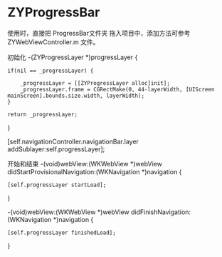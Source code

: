 # ZYProgressBar

使用时，直接把 ProgressBar文件夹 拖入项目中，添加方法可参考 ZYWebViewController.m 文件。

初始化
-(ZYProgressLayer *)progressLayer {

    if(nil == _progressLayer) {

        _progressLayer = [[ZYProgressLayer alloc]init];
        _progressLayer.frame = CGRectMake(0, 44-layerWidth, [UIScreen mainScreen].bounds.size.width, layerWidth);
    }

    return _progressLayer;
}

[self.navigationController.navigationBar.layer addSublayer:self.progressLayer];


开始和结束
-(void)webView:(WKWebView *)webView didStartProvisionalNavigation:(WKNavigation *)navigation {

    [self.progressLayer startLoad];
}

-(void)webView:(WKWebView *)webView didFinishNavigation:(WKNavigation *)navigation {

    [self.progressLayer finishedLoad];

}

 



